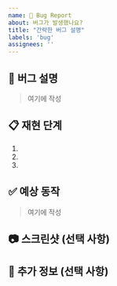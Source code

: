 ```yaml
---
name: 🐞 Bug Report
about: 버그가 발생했나요?
title: "간략한 버그 설명"
labels: 'bug'
assignees: ''
---
```


## 🐞 버그 설명
<!-- 버그에 대한 명확한 설명을 작성해 주세요. -->

> 여기에 작성


## 📋 재현 단계
<!-- 버그를 재현하기 위한 구체적인 단계들을 작성해 주세요. -->

1. 
2. 
3. 


## ✅ 예상 동작
<!-- 버그가 발생하지 않을 경우 예상되는 정상 동작을 설명해 주세요. -->
<!-- 예: 버튼을 클릭하면 로그인 성공 메시지가 나타납니다. -->

> 여기에 작성


## 📷 스크린샷 (선택 사항)
<!-- 가능하다면 문제를 보여주는 스크린샷을 첨부해 주세요. -->




## 📄 추가 정보 (선택 사항)
<!-- 문제를 더 파악할 수 있도록 관련된 추가 정보를 제공해 주세요. -->
<!-- 예: 로그 파일, 최근 변경 사항, 관련된 다른 이슈 등 -->

